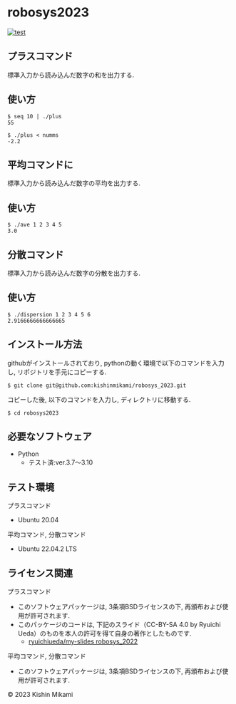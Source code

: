 # robosys2023
[![test](https://github.com/kishinmikami/robosys_2023/actions/workflows/test.yml/badge.svg)](https://github.com/kishinmikami/robosys_2023/actions/workflows/test.yml)


## プラスコマンド
標準入力から読み込んだ数字の和を出力する.

## 使い方

```
$ seq 10 | ./plus
55

$ ./plus < numms
-2.2
```


## 平均コマンドに
標準入力から読み込んだ数字の平均を出力する.

## 使い方

```
$ ./ave 1 2 3 4 5
3.0
```

## 分散コマンド
標準入力から読み込んだ数字の分散を出力する.

## 使い方

```
$ ./dispersion 1 2 3 4 5 6
2.9166666666666665
```

## インストール方法
githubがインストールされており, pythonの動く環境で以下のコマンドを入力し, リポジトリを手元にコピーする.
```
$ git clone git@github.com:kishinmikami/robosys_2023.git
```
コピーした後, 以下のコマンドを入力し, ディレクトリに移動する.
```
$ cd robosys2023
```

## 必要なソフトウェア
* Python
	* テスト済:ver.3.7～3.10

## テスト環境
プラスコマンド
* Ubuntu 20.04

平均コマンド, 分散コマンド
* Ubuntu 22.04.2 LTS

## ライセンス関連
プラスコマンド
* このソフトウェアパッケージは, 3条項BSDライセンスの下, 再頒布および使用が許可されます.
* このパッケージのコードは, 下記のスライド（CC-BY-SA 4.0 by Ryuichi Ueda）のものを本人の許可を得て自身の著作としたものです.
	* [ryuichiueda/my-slides robosys_2022](https://github.com/ryuichiueda/my_slides/tree/master/robosys_2022)

平均コマンド, 分散コマンド
* このソフトウェアパッケージは, 3条項BSDライセンスの下, 再頒布および使用が許可されます.


© 2023 Kishin Mikami
